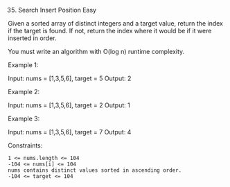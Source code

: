 <!-- ┏━┓╻  ╻     ┏━┓┏┓ ┏━┓╻ ╻╺┳╸ -->
<!-- ┣━┫┃  ┃     ┣━┫┣┻┓┃ ┃┃ ┃ ┃  -->
<!-- ╹ ╹┗━╸┗━╸   ╹ ╹┗━┛┗━┛┗━┛ ╹  -->
<!-- ┏━┓┏━╸┏━┓┏━┓┏━╸╻ ╻╻┏┓╻┏━┓┏━╸┏━┓╺┳╸┏━┓┏━┓┏━┓╻╺┳╸╻┏━┓┏┓╻ -->
<!-- ┗━┓┣╸ ┣━┫┣┳┛┃  ┣━┫┃┃┗┫┗━┓┣╸ ┣┳┛ ┃ ┣━┛┃ ┃┗━┓┃ ┃ ┃┃ ┃┃┗┫ -->
<!-- ┗━┛┗━╸╹ ╹╹┗╸┗━╸╹ ╹╹╹ ╹┗━┛┗━╸╹┗╸ ╹ ╹  ┗━┛┗━┛╹ ╹ ╹┗━┛╹ ╹ -->

35. Search Insert Position
    Easy

Given a sorted array of distinct integers and a target value, return the index if the target is found. If not, return the index where it would be if it were inserted in order.

You must write an algorithm with O(log n) runtime complexity.

Example 1:

Input: nums = [1,3,5,6], target = 5
Output: 2

Example 2:

Input: nums = [1,3,5,6], target = 2
Output: 1

Example 3:

Input: nums = [1,3,5,6], target = 7
Output: 4

Constraints:

    1 <= nums.length <= 104
    -104 <= nums[i] <= 104
    nums contains distinct values sorted in ascending order.
    -104 <= target <= 104
